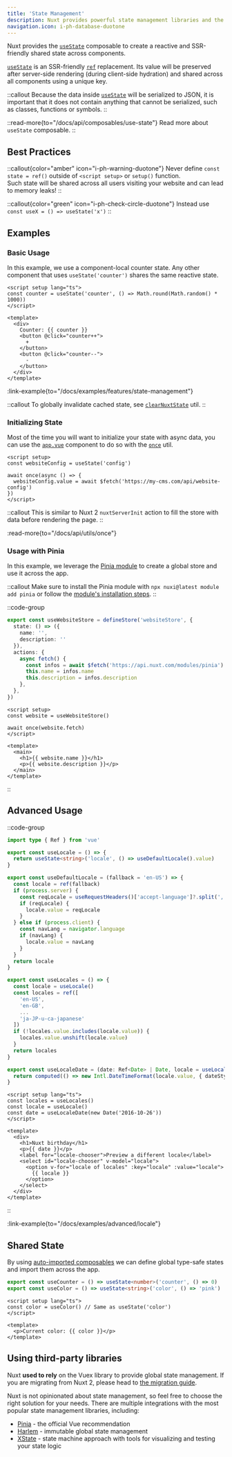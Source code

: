 ```yaml
---
title: 'State Management'
description: Nuxt provides powerful state management libraries and the useState composable to create a reactive and SSR-friendly shared state.
navigation.icon: i-ph-database-duotone
---
```


Nuxt provides the [`useState`](/docs/api/composables/use-state) composable to create a reactive and SSR-friendly shared state across components.

[`useState`](/docs/api/composables/use-state) is an SSR-friendly [`ref`](https://vuejs.org/api/reactivity-core.html#ref) replacement. Its value will be preserved after server-side rendering (during client-side hydration) and shared across all components using a unique key.

::callout
Because the data inside [`useState`](/docs/api/composables/use-state) will be serialized to JSON, it is important that it does not contain anything that cannot be serialized, such as classes, functions or symbols.
::

::read-more{to="/docs/api/composables/use-state"}
Read more about `useState` composable.
::

## Best Practices

::callout{color="amber" icon="i-ph-warning-duotone"}
Never define `const state = ref()` outside of `<script setup>` or `setup()` function.<br>
Such state will be shared across all users visiting your website and can lead to memory leaks!
::

::callout{color="green" icon="i-ph-check-circle-duotone"}
Instead use `const useX = () => useState('x')`
::

## Examples

### Basic Usage

In this example, we use a component-local counter state. Any other component that uses `useState('counter')` shares the same reactive state.

```vue [app.vue]
<script setup lang="ts">
const counter = useState('counter', () => Math.round(Math.random() * 1000))
</script>

<template>
  <div>
    Counter: {{ counter }}
    <button @click="counter++">
      +
    </button>
    <button @click="counter--">
      -
    </button>
  </div>
</template>
```

:link-example{to="/docs/examples/features/state-management"}

::callout
To globally invalidate cached state, see [`clearNuxtState`](/docs/api/utils/clear-nuxt-state) util.
::

### Initializing State

Most of the time you will want to initialize your state with async data, you can use the [`app.vue`](/docs/guide/directory-structure/app) component to do so with the [`once`](/docs/api/utils/once) util.

```vue [app.vue]
<script setup>
const websiteConfig = useState('config')

await once(async () => {
  websiteConfig.value = await $fetch('https://my-cms.com/api/website-config')
})
</script>
```

::callout
This is similar to Nuxt 2 `nuxtServerInit` action to fill the store with data before rendering the page.
::

:read-more{to="/docs/api/utils/once"}

### Usage with Pinia

In this example, we leverage the [Pinia module](/modules/pinia) to create a global store and use it across the app.

::callout
Make sure to install the Pinia module with `npx nuxi@latest module add pinia` or follow the [module's installation steps](https://pinia.vuejs.org/ssr/nuxt.html#Installation).
::

::code-group
```ts [stores/website.ts]
export const useWebsiteStore = defineStore('websiteStore', {
  state: () => ({
    name: '',
    description: ''
  }),
  actions: {
    async fetch() {
      const infos = await $fetch('https://api.nuxt.com/modules/pinia')
      this.name = infos.name
      this.description = infos.description
    },
  },
})
```
```vue [app.vue]
<script setup>
const website = useWebsiteStore()

await once(website.fetch)
</script>

<template>
  <main>
    <h1>{{ website.name }}</h1>
    <p>{{ website.description }}</p>
  </main>
</template>
```
::

## Advanced Usage

::code-group
```ts [composables/locale.ts]
import type { Ref } from 'vue'

export const useLocale = () => {
  return useState<string>('locale', () => useDefaultLocale().value)
}

export const useDefaultLocale = (fallback = 'en-US') => {
  const locale = ref(fallback)
  if (process.server) {    
    const reqLocale = useRequestHeaders()['accept-language']?.split(',')[0]
    if (reqLocale) {
      locale.value = reqLocale
    }
  } else if (process.client) {
    const navLang = navigator.language
    if (navLang) {
      locale.value = navLang
    }
  }
  return locale
}

export const useLocales = () => {
  const locale = useLocale()
  const locales = ref([
    'en-US',
    'en-GB',
    ...
    'ja-JP-u-ca-japanese'
  ])
  if (!locales.value.includes(locale.value)) {
    locales.value.unshift(locale.value)
  }
  return locales
}

export const useLocaleDate = (date: Ref<Date> | Date, locale = useLocale()) => {
  return computed(() => new Intl.DateTimeFormat(locale.value, { dateStyle: 'full' }).format(unref(date)))
}
```

```vue [app.vue]
<script setup lang="ts">
const locales = useLocales()
const locale = useLocale()
const date = useLocaleDate(new Date('2016-10-26'))
</script>

<template>
  <div>
    <h1>Nuxt birthday</h1>
    <p>{{ date }}</p>    
    <label for="locale-chooser">Preview a different locale</label>
    <select id="locale-chooser" v-model="locale">
      <option v-for="locale of locales" :key="locale" :value="locale">
        {{ locale }}
      </option>
    </select>
  </div>
</template>
```
::

:link-example{to="/docs/examples/advanced/locale"}

## Shared State

By using [auto-imported composables](/docs/guide/directory-structure/composables) we can define global type-safe states and import them across the app.

```ts [composables/states.ts]
export const useCounter = () => useState<number>('counter', () => 0)
export const useColor = () => useState<string>('color', () => 'pink')
```

```vue [app.vue]
<script setup lang="ts">
const color = useColor() // Same as useState('color')
</script>

<template>
  <p>Current color: {{ color }}</p>
</template>
```

## Using third-party libraries

Nuxt **used to rely** on the Vuex library to provide global state management. If you are migrating from Nuxt 2, please head to [the migration guide](/docs/migration/configuration#vuex).

Nuxt is not opinionated about state management, so feel free to choose the right solution for your needs. There are multiple integrations with the most popular state management libraries, including:

- [Pinia](/modules/pinia) - the official Vue recommendation
- [Harlem](/modules/harlem) - immutable global state management
- [XState](/modules/xstate) - state machine approach with tools for visualizing and testing your state logic

